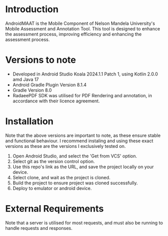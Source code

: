 # Introduction

AndroidMAAT is the Mobile Component of Nelson Mandela University's Mobile Assessment and Annotation Tool. This tool is designed to enhance the assessment process, improving efficiency and enhancing the assessment process. 
# Versions to note
 - Developed in Android Studio Koala 2024.1.1 Patch 1, using Kotlin 2.0.0 amd Java 17
 - Android Gradle Plugin Version 8.1.4
 - Gradle Version 8.0
 - RadaeePDF SDK was utilised for PDF Rendering and annotation, in accordance with their licence agreement.

# Installation
Note that the above versions are important to note, as these ensure stable and functional behaviour. I recommend instaling and using these exact versions as these are the versions I exclusively tested on.
1. Open Android Studio, and select the 'Get from VCS' option.
2. Select git as the version control option.
3. Use this repo's link as the URL, and save the project locally on your device.
4. Select clone, and wait as the project is cloned.
5. Build the project to ensure project was cloned successfully.
6. Deploy to emulator or android device.

# External Requirements
Note that a server is utilised for most requests, and must also be running to handle requests and responses.
